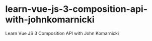 # learn-vue-js-3-composition-api-with-johnkomarnicki
Learn Vue JS 3 Composition API with John Komarnicki
